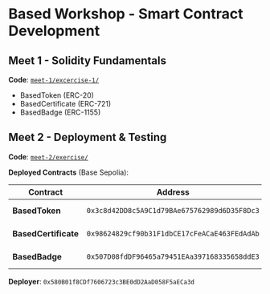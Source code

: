 # Based Workshop - Smart Contract Development

## Meet 1 - Solidity Fundamentals
**Code**: [`meet-1/excercise-1/`](meet-1/excercise-1/)
- BasedToken (ERC-20)
- BasedCertificate (ERC-721)
- BasedBadge (ERC-1155)

## Meet 2 - Deployment & Testing
**Code**: [`meet-2/exercise/`](meet-2/exercise/)

**Deployed Contracts** (Base Sepolia):

| Contract | Address | Link |
|----------|---------|------|
| **BasedToken** | `0x3c8d42DD8c5A9C1d79BAe675762989d6D35F8Dc3` | [View Contract](https://base-sepolia.blockscout.com/address/0x3c8d42DD8c5A9C1d79BAe675762989d6D35F8Dc3?tab=read_write_contract) |
| **BasedCertificate** | `0x98624829cf90b31F1dbCE17cFeACaE463FEdAdAb` | [View Contract](https://base-sepolia.blockscout.com/address/0x98624829cf90b31F1dbCE17cFeACaE463FEdAdAb?tab=read_write_contract) |
| **BasedBadge** | `0x507D08fdDF96465a79451EAa397168335658ddE3` | [View Contract](https://base-sepolia.blockscout.com/address/0x507D08fdDF96465a79451EAa397168335658ddE3?tab=read_write_contract) |

**Deployer**: `0x580B01f8CDf7606723c3BE0dD2AaD058F5aECa3d`